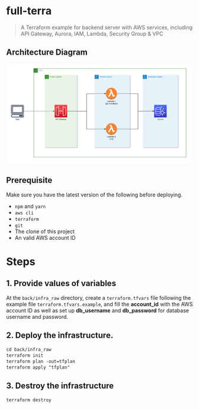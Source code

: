 # full-terra

> A Terraform example for backend server with AWS services, including API Gateway, Aurora, IAM, Lambda, Security Group & VPC

## Architecture Diagram

<img src="./diagram/infra_back.jpg">

## Prerequisite
Make sure you have the latest version of the following before deploying.
- `npm` and `yarn`
- `aws cli`
- `terraform`
- `git`
- The clone of this project
- An valid AWS account ID

# Steps
## 1. Provide values of variables

At the `back/infra_raw` directory, create a `terraform.tfvars` file following the example file `terraform.tfvars.example`, and fill the **account_id** with the AWS account ID as well as set up **db_username** and **db_password** for database username and password.

## 2. Deploy the infrastructure.

```
cd back/infra_raw
terraform init
terraform plan -out=tfplan
terraform apply "tfplan"
```

## 3. Destroy the infrastructure

```
terraform destroy
```